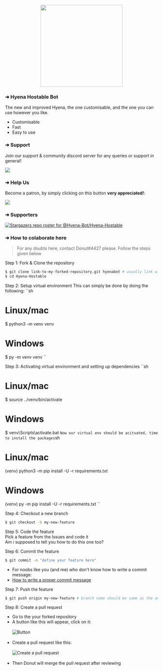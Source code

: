 <p align="center">
    <img src="https://i.ibb.co/8Ktgg0t/hyena-simple-golden.png" width="270" height="270"/>
</p>

### ➜ Hyena Hostable Bot

The new and improved Hyena, the one customisable, and the one you can use however you like. 

- Customisable
- Fast
- Easy to use

### ➜ Support
Join our support & community discord server for any queries or support in general!

[![](https://i.ibb.co/Y3kq58Z/Untitled.png)](https://discord.gg/cHYWdK5GNt)

### ➜ Help Us
Become a patron, by simply clicking on this button **very appreciated!**:

[![](https://c5.patreon.com/external/logo/become_a_patron_button.png)](https://www.patreon.com/hyenabot)

### ➜ Supporters
[![Stargazers repo roster for @Hyena-Bot/Hyena-Hostable](https://reporoster.com/stars/Hyena-Bot/Hyena-Hostable)](https://github.com/Hyena-Bot/Hyena-Hostable/stargazers)

### ➜ How to colaborate here

> For any doubts here, contact Donut#4427 please.
> Follow the steps given below

Step 1: Fork & Clone the repository

```sh
$ git clone link-to-my-forked-repository.git hyenabot # usually link will be https://github.com/YourUserName/Hyena-Hostable
$ cd Hyena-Hostable
```

Step 2: Setup virtual environment
This can simply be done by doing the following:
``sh
# Linux/mac
$ python3 -m venv venv 

# Windows
$ py -m venv venv 
``

Step 3: Activating virtual environment and setting up dependencies
``sh
# Linux/mac
$ source ../venv/bin/activate 

# Windows
$ venv\Scripts\activate.bat 
``
Now our virtual env should be acitvated, time to install the packages
``sh
# Linux/mac
(venv) python3 -m pip install -U -r requirements.txt 

# Windows
(venv) py -m pip install -U -r requirements.txt
``


Step 4: Checkout a new branch

```sh
$ git checkout -b my-new-feature
```

Step 5: Code the feature
<br/>
Pick a feature from the Issues and code it
<br/>
Am i supposed to tell you how to do this one too?

Step 6: Commit the feature

```sh
$ git commit -m "define your feature here"
```

- For noobs like you (and me) who don't know how to write a commit message:
  <br/>
- [How to write a proper commit message](https://gist.github.com/develar/273e2eb938792cf5f86451fbac2bcd51)

Step 7: Push the feature

```sh
$ git push origin my-new-feature # branch name should be same as the one you checked out
```

Step 8: Create a pull request

- Go to the your forked repository
- A button like this will appear, click on it:
  <br/><br/>
  ![Button](https://i.ibb.co/jhQNdYX/Screenshot-2021-07-30-at-2-45-15-PM.png)
  <br/><br/>
- Create a pull request like this:
  <br/><br/>
  ![Create a pull request](https://i.ibb.co/4WSCYnZ/Screenshot-2021-07-30-at-2-45-43-PM.png)
  <br/><br/>
- Then Donut will merge the pull request after reviewing
